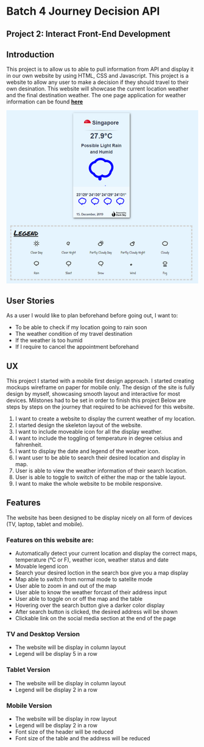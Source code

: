 # **Batch 4 Journey Decision API**
## **Project 2: Interact Front-End Development** 

## Introduction
This project is to allow us to able to pull information from API and display it in our own website by using HTML, CSS and Javascript. This project is a website to allow any user to make a decision if they should travel to their own desination. This website will showcase the current location weather and the final destination weather. The one page application for weather information can be found **[here](https://yishenglee.github.io/Journey-Decision-API/)**

![Thumbnail -img](https://github.com/YiShengLee/Journey-Decision-API/raw/master/images/cover.png)
<!-- <p>&nbsp;</p>  -->

## User Stories
As a user I would like to plan beforehand before going out, I want to:
<ul>
<li>To be able to check if my location going to rain soon</li>
<li>The weather condition of my travel destination</li>
<li>If the weather is too humid</li>
<li>If I require to cancel the appointment beforehand</li>
</ul>

## UX
This project I started with a mobile first design approach. I started creating mockups wireframe on paper for mobile only. The design of the site is fully design by myself, showcasing smooth layout and interactive for most devices.
Milstones had to be set in order to finish this project Below are steps by steps on the journey that required to be achieved for this website.

<ol>
<li>I want to create a website to display the current weather of my location.</li>
<li>I started design the skeleton layout of the website.</li>
<li>I want to include moveable icon for all the display weather.</li>
<li>I want to include the toggling of temperature in degree celsius and fahrenheit.</li>
<li>I want to display the date and legend of the weather icon.</li>
<li>I want user to be able to search their desired location and display in map.</li>
<li>User is able to view the weather information of their search location.</li>
<li>User is able to toggle to switch of either the map or the table layout.</li>
<li>I want to make the whole website to be mobile responsive.</li>
</ol>

## Features
The website has been designed to be display nicely on all form of devices (TV, laptop, tablet and mobile).

### Features on this website are:
<ul>
<li>Automatically detect your current location and display the correct maps, temperature (&deg;C or F), weather icon, weather status and date</li>
<li>Movable legend icon</li>
<li>Search your desired loction in the search box give you a map display</li>
<li>Map able to switch from normal mode to satelite mode</li>
<li>User able to zoom in and out of the map</li>
<li>User able to know the weather forcast of their address input</li>
<li>User able to toggle on or off the map and the table</li>
<li>Hovering over the search button give a darker color display</li>
<li>After search button is clicked, the desired address will be shown</li>
<li>Clickable link on the social media section at the end of the page</li>
</ul>

### TV and Desktop Version
<ul>
<li>The website will be display in column layout</li>
<li>Legend will be display 5 in a row</li>
</ul>

### Tablet Version
<ul>
<li>The website will be display in column layout</li>
<li>Legend will be display 2 in a row</li>
</ul>

### Mobile Version
<ul>
<li>The website will be display in row layout</li>
<li>Legend will be display 2 in a row</li>
<li>Font size of the header will be reduced</li>
<li>Font size of the table and the address will be reduced</li>
</ul>















